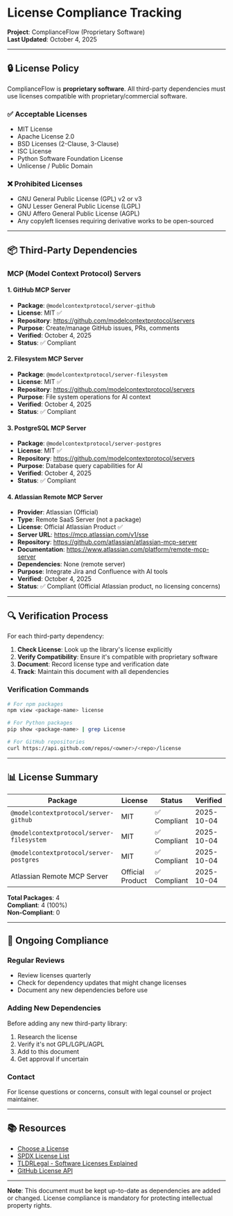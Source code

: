 # License Compliance Tracking

**Project**: ComplianceFlow (Proprietary Software)  
**Last Updated**: October 4, 2025

---

## 🔒 License Policy

ComplianceFlow is **proprietary software**. All third-party dependencies must use licenses compatible with proprietary/commercial software.

### ✅ Acceptable Licenses
- MIT License
- Apache License 2.0
- BSD Licenses (2-Clause, 3-Clause)
- ISC License
- Python Software Foundation License
- Unlicense / Public Domain

### ❌ Prohibited Licenses
- GNU General Public License (GPL) v2 or v3
- GNU Lesser General Public License (LGPL)
- GNU Affero General Public License (AGPL)
- Any copyleft licenses requiring derivative works to be open-sourced

---

## 📦 Third-Party Dependencies

### MCP (Model Context Protocol) Servers

#### 1. GitHub MCP Server
- **Package**: `@modelcontextprotocol/server-github`
- **License**: MIT ✅
- **Repository**: https://github.com/modelcontextprotocol/servers
- **Purpose**: Create/manage GitHub issues, PRs, comments
- **Verified**: October 4, 2025
- **Status**: ✅ Compliant

#### 2. Filesystem MCP Server
- **Package**: `@modelcontextprotocol/server-filesystem`
- **License**: MIT ✅
- **Repository**: https://github.com/modelcontextprotocol/servers
- **Purpose**: File system operations for AI context
- **Verified**: October 4, 2025
- **Status**: ✅ Compliant

#### 3. PostgreSQL MCP Server
- **Package**: `@modelcontextprotocol/server-postgres`
- **License**: MIT ✅
- **Repository**: https://github.com/modelcontextprotocol/servers
- **Purpose**: Database query capabilities for AI
- **Verified**: October 4, 2025
- **Status**: ✅ Compliant

#### 4. Atlassian Remote MCP Server
- **Provider**: Atlassian (Official)
- **Type**: Remote SaaS Server (not a package)
- **License**: Official Atlassian Product ✅
- **Server URL**: https://mcp.atlassian.com/v1/sse
- **Repository**: https://github.com/atlassian/atlassian-mcp-server
- **Documentation**: https://www.atlassian.com/platform/remote-mcp-server
- **Dependencies**: None (remote server)
- **Purpose**: Integrate Jira and Confluence with AI tools
- **Verified**: October 4, 2025
- **Status**: ✅ Compliant (Official Atlassian product, no licensing concerns)

---

## 🔍 Verification Process

For each third-party dependency:

1. **Check License**: Look up the library's license explicitly
2. **Verify Compatibility**: Ensure it's compatible with proprietary software
3. **Document**: Record license type and verification date
4. **Track**: Maintain this document with all dependencies

### Verification Commands

```bash
# For npm packages
npm view <package-name> license

# For Python packages
pip show <package-name> | grep License

# For GitHub repositories
curl https://api.github.com/repos/<owner>/<repo>/license
```

---

## 📊 License Summary

| Package | License | Status | Verified |
|---------|---------|--------|----------|
| `@modelcontextprotocol/server-github` | MIT | ✅ Compliant | 2025-10-04 |
| `@modelcontextprotocol/server-filesystem` | MIT | ✅ Compliant | 2025-10-04 |
| `@modelcontextprotocol/server-postgres` | MIT | ✅ Compliant | 2025-10-04 |
| Atlassian Remote MCP Server | Official Product | ✅ Compliant | 2025-10-04 |

**Total Packages**: 4  
**Compliant**: 4 (100%)  
**Non-Compliant**: 0

---

## 🔄 Ongoing Compliance

### Regular Reviews
- Review licenses quarterly
- Check for dependency updates that might change licenses
- Document any new dependencies before use

### Adding New Dependencies
Before adding any new third-party library:

1. Research the license
2. Verify it's not GPL/LGPL/AGPL
3. Add to this document
4. Get approval if uncertain

### Contact
For license questions or concerns, consult with legal counsel or project maintainer.

---

## 📚 Resources

- [Choose a License](https://choosealicense.com/)
- [SPDX License List](https://spdx.org/licenses/)
- [TLDRLegal - Software Licenses Explained](https://www.tldrlegal.com/)
- [GitHub License API](https://docs.github.com/en/rest/licenses)

---

**Note**: This document must be kept up-to-date as dependencies are added or changed. License compliance is mandatory for protecting intellectual property rights.

